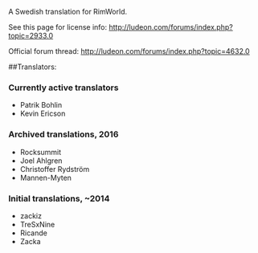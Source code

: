 ﻿A Swedish translation for RimWorld.

See this page for license info:
http://ludeon.com/forums/index.php?topic=2933.0

Official forum thread:
http://ludeon.com/forums/index.php?topic=4632.0

##Translators:

### Currently active translators
- Patrik Bohlin
- Kevin Ericson

### Archived translations, 2016
- Rocksummit
- Joel Ahlgren
- Christoffer Rydström
- Mannen-Myten

### Initial translations, ~2014
- zackiz
- TreSxNine
- Ricande
- Zacka
